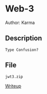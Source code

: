 # Web-3

Author: Karma

## Description
```
Type Confusion?
```

## File
```
jwt3.zip
```

[Writeup](https://github.com/karma9874/CTF-Writeups/blob/master/Dark-PreCTF/Web-3.md)